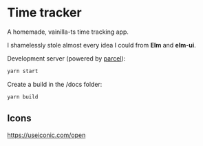# Time tracker

A homemade, vainilla-ts time tracking app.

I shamelessly stole almost every idea I could from **Elm** and **elm-ui**.

Development server (powered by [parcel](https://parceljs.org/)):

```bash
yarn start
```

Create a build in the /docs folder:

```bash
yarn build
```

## Icons

https://useiconic.com/open
